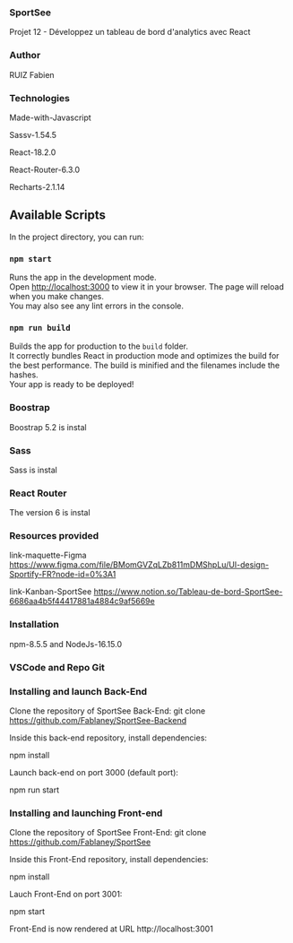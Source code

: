 ### SportSee
Projet 12 - Développez un tableau de bord d'analytics avec React

### Author
RUIZ Fabien

### Technologies
Made-with-Javascript

Sassv-1.54.5

React-18.2.0

React-Router-6.3.0

Recharts-2.1.14

## Available Scripts
In the project directory, you can run:

<!-- To start the project on local server -->
### `npm start`
Runs the app in the development mode.\
Open [http://localhost:3000](http://localhost:3000) to view it in your browser.
The page will reload when you make changes.\
You may also see any lint errors in the console.

<!-- To run the build and post on prod server -->
### `npm run build`
Builds the app for production to the `build` folder.\
It correctly bundles React in production mode and optimizes the build for the best performance.
The build is minified and the filenames include the hashes.\
Your app is ready to be deployed!

<!-- Installations -->
### Boostrap 
Boostrap 5.2 is instal

### Sass
Sass is instal

### React Router
The version 6 is instal

### Resources provided
link-maquette-Figma
https://www.figma.com/file/BMomGVZqLZb811mDMShpLu/UI-design-Sportify-FR?node-id=0%3A1

link-Kanban-SportSee
https://www.notion.so/Tableau-de-bord-SportSee-6686aa4b5f44417881a4884c9af5669e

### Installation
npm-8.5.5
and
NodeJs-16.15.0

### VSCode and Repo Git
### Installing and launch Back-End
Clone the repository of SportSee Back-End:
git clone https://github.com/Fablaney/SportSee-Backend

Inside this back-end repository, install dependencies:

npm install

Launch back-end on port 3000 (default port):

npm run start

### Installing and launching Front-end
Clone the repository of SportSee Front-End:
git clone https://github.com/Fablaney/SportSee

Inside this Front-End repository, install dependencies:

npm install

Lauch Front-End on port 3001:

npm start

Front-End is now rendered at URL http://localhost:3001